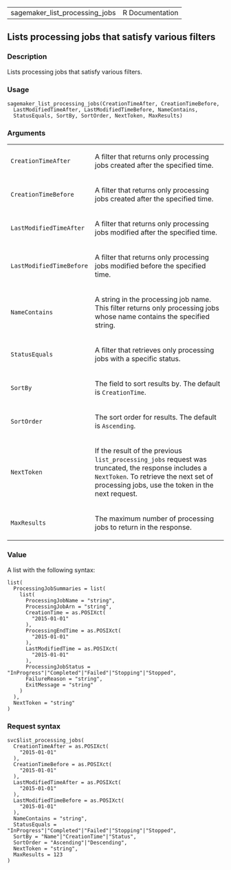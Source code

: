 <table style="width: 100%;">
<tbody>
<tr class="odd">
<td>sagemaker_list_processing_jobs</td>
<td style="text-align: right;">R Documentation</td>
</tr>
</tbody>
</table>

## Lists processing jobs that satisfy various filters

### Description

Lists processing jobs that satisfy various filters.

### Usage

    sagemaker_list_processing_jobs(CreationTimeAfter, CreationTimeBefore,
      LastModifiedTimeAfter, LastModifiedTimeBefore, NameContains,
      StatusEquals, SortBy, SortOrder, NextToken, MaxResults)

### Arguments

<table>
<colgroup>
<col style="width: 35%" />
<col style="width: 65%" />
</colgroup>
<tbody>
<tr class="odd">
<td><code
id="sagemaker_list_processing_jobs_:_CreationTimeAfter">CreationTimeAfter</code></td>
<td><p>A filter that returns only processing jobs created after the
specified time.</p></td>
</tr>
<tr class="even">
<td><code
id="sagemaker_list_processing_jobs_:_CreationTimeBefore">CreationTimeBefore</code></td>
<td><p>A filter that returns only processing jobs created after the
specified time.</p></td>
</tr>
<tr class="odd">
<td><code
id="sagemaker_list_processing_jobs_:_LastModifiedTimeAfter">LastModifiedTimeAfter</code></td>
<td><p>A filter that returns only processing jobs modified after the
specified time.</p></td>
</tr>
<tr class="even">
<td><code
id="sagemaker_list_processing_jobs_:_LastModifiedTimeBefore">LastModifiedTimeBefore</code></td>
<td><p>A filter that returns only processing jobs modified before the
specified time.</p></td>
</tr>
<tr class="odd">
<td><code
id="sagemaker_list_processing_jobs_:_NameContains">NameContains</code></td>
<td><p>A string in the processing job name. This filter returns only
processing jobs whose name contains the specified string.</p></td>
</tr>
<tr class="even">
<td><code
id="sagemaker_list_processing_jobs_:_StatusEquals">StatusEquals</code></td>
<td><p>A filter that retrieves only processing jobs with a specific
status.</p></td>
</tr>
<tr class="odd">
<td><code
id="sagemaker_list_processing_jobs_:_SortBy">SortBy</code></td>
<td><p>The field to sort results by. The default is
<code>CreationTime</code>.</p></td>
</tr>
<tr class="even">
<td><code
id="sagemaker_list_processing_jobs_:_SortOrder">SortOrder</code></td>
<td><p>The sort order for results. The default is
<code>Ascending</code>.</p></td>
</tr>
<tr class="odd">
<td><code
id="sagemaker_list_processing_jobs_:_NextToken">NextToken</code></td>
<td><p>If the result of the previous <code>list_processing_jobs</code>
request was truncated, the response includes a <code>NextToken</code>.
To retrieve the next set of processing jobs, use the token in the next
request.</p></td>
</tr>
<tr class="even">
<td><code
id="sagemaker_list_processing_jobs_:_MaxResults">MaxResults</code></td>
<td><p>The maximum number of processing jobs to return in the
response.</p></td>
</tr>
</tbody>
</table>

### Value

A list with the following syntax:

    list(
      ProcessingJobSummaries = list(
        list(
          ProcessingJobName = "string",
          ProcessingJobArn = "string",
          CreationTime = as.POSIXct(
            "2015-01-01"
          ),
          ProcessingEndTime = as.POSIXct(
            "2015-01-01"
          ),
          LastModifiedTime = as.POSIXct(
            "2015-01-01"
          ),
          ProcessingJobStatus = "InProgress"|"Completed"|"Failed"|"Stopping"|"Stopped",
          FailureReason = "string",
          ExitMessage = "string"
        )
      ),
      NextToken = "string"
    )

### Request syntax

    svc$list_processing_jobs(
      CreationTimeAfter = as.POSIXct(
        "2015-01-01"
      ),
      CreationTimeBefore = as.POSIXct(
        "2015-01-01"
      ),
      LastModifiedTimeAfter = as.POSIXct(
        "2015-01-01"
      ),
      LastModifiedTimeBefore = as.POSIXct(
        "2015-01-01"
      ),
      NameContains = "string",
      StatusEquals = "InProgress"|"Completed"|"Failed"|"Stopping"|"Stopped",
      SortBy = "Name"|"CreationTime"|"Status",
      SortOrder = "Ascending"|"Descending",
      NextToken = "string",
      MaxResults = 123
    )
